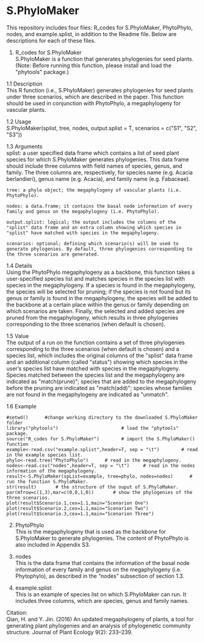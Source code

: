 # S.PhyloMaker
This repository includes four files: R_codes for S.PhyloMaker, PhytoPhylo, nodes, and example.splist, in addition to the Readme file. Below are descriptions for each of these files.

1. R_codes for S.PhyloMaker    
    S.PhyloMaker is a function that generates phylogenies for seed plants. (Note: Before running this function, please install and load the "phytools" package.)

  1.1 Description    
    This R function (i.e., S.PhyloMaker) generates phylogenies for seed plants under three scenarios, which are described in the paper. This function should be used in conjunction with PhytoPhylo, a megaphylogeny for vascular plants. 

  1.2 Usage    
    S.PhyloMaker(splist, tree, nodes, output.splist = T, scenarios = c("S1", "S2", "S3"))

  1.3 Arguments    
    splist: a user specified data frame which contains a list of seed plant species for which S.PhyloMaker generates phylogenies. This data frame should include three columns with field names of species, genus, and family. The three columns are, respectively, for species name (e.g. Acacia berlandieri), genus name (e.g. Acacia), and family name (e.g. Fabaceae). 

    tree: a phylo object; the megaphylogeny of vascular plants (i.e. PhytoPhylo). 

    nodes: a data.frame; it contains the basal node information of every family and genus on the megaphylogeny (i.e. PhytoPhylo).

    output.splist: logical; the output includes the columns of the "splist" data frame and an extra column showing which species in "splist" have matched with species in the megaphylogeny. 

    scenarios: optional; defining which scenario(s) will be used to generate phylogenies. By default, three phylogenies corresponding to the three scenarios are generated. 

  1.4 Details    
    Using the PhytoPhylo megaphylogeny as a backbone, this function takes a user-specified species list and matches species in the species list with species in the megaphylogeny. If a species is found in the megaphylogeny, the species will be selected for pruning; if the species is not found but its genus or family is found in the megaphylogeny, the species will be added to the backbone at a certain place within the genus or family depending on which scenarios are taken. Finally, the selected and added species are pruned from the megaphylogeny, which results in three phylogenies corresponding to the three scenarios (when default is chosen). 

  1.5 Value    
    The output of a run on the function contains a set of three phylogenies corresponding to the three scenarios (when default is chosen) and a species list, which includes the original columns of the "splist" data frame and an additional column (called "status") showing which species in the user’s species list have matched with species in the megaphylogeny. Species matched between the species list and the megaphylogeny are indicated as "match(prune)"; species that are added to the megaphylogeny before the pruning are indicated as "match(add)"; species whose families are not found in the megaphylogeny are indicated as "unmatch". 

  1.6 Example
  
  
    #setwd()      #change working directory to the downloaded S.PhyloMaker folder    
    library("phytools")                       # load the "phytools" package.  
    source("R_codes for S.PhyloMaker")        # import the S.PhyloMaker() function
    example<-read.csv("example.splist",header=T, sep = "\t")        # read in the example species list.    
    phylo<-read.tree("PhytoPhylo")      # read in the megaphylogeny.    
    nodes<-read.csv("nodes",header=T, sep = "\t")     # read in the nodes information of the megaphylogeny.    
    result<-S.PhyloMaker(spList=example, tree=phylo, nodes=nodes)      # run the function S.PhyloMaker.    
    str(result)       # the structure of the ouput of S.PhyloMaker.    
    par(mfrow=c(1,3),mar=c(0,0,1,0))       # show the phylogenies of the three scenarios.    
    plot(result$Scenario.1,cex=1.1,main="Scenarion One")    
    plot(result$Scenario.2,cex=1.1,main="Scenarion Two")    
    plot(result$Scenario.3,cex=1.1,main="Scenarion Three")   

2. PhytoPhylo    
    This is the megaphylogeny that is used as the backbone for S.PhyloMaker to generate phylogenies. The content of PhytoPhylo is also included in Appendix S3.

3. nodes    
    This is the data frame that contains the information of the basal node information of every family and genus on the megaphylogeny (i.e. Phytophylo), as described in the “nodes” subsection of section 1.3.

4. example.splist    
    This is an example of species list on which S.PhyloMaker can run. It includes three columns, which are species, genus and family names. 

Citation:    
    Qian, H. and Y. Jin. (2016) An updated megaphylogeny of plants, a tool for generating plant phylogenies and an analysis of phylogenetic community structure. Journal of Plant Ecology 9(2): 233–239.
